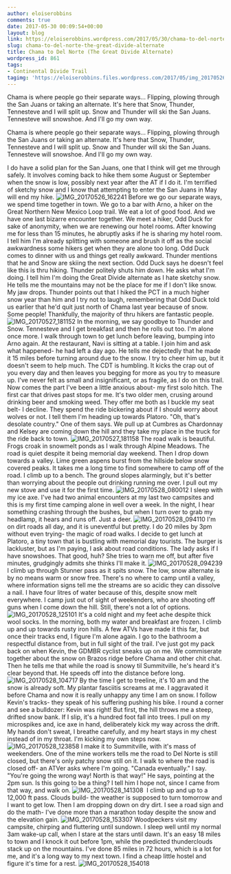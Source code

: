 ```yaml
---
author: eloiserobbins
comments: true
date: 2017-05-30 00:09:54+00:00
layout: blog
link: https://eloiserobbins.wordpress.com/2017/05/30/chama-to-del-norte-the-great-divide-alternate/
slug: chama-to-del-norte-the-great-divide-alternate
title: Chama to Del Norte (The Great Divide Alternate)
wordpress_id: 861
tags:
- Continental Divide Trail
tagimg: 'https://eloiserobbins.files.wordpress.com/2017/05/img_20170526_162241.jpg'
---
```


Chama is where people go their separate ways... Flipping, plowing through the San Juans or taking an alternate. It's here that Snow, Thunder, Tennesteve and I will split up. Snow and Thunder will ski the San Juans. Tennesteve will snowshoe. And I'll go my own way.


Chama is where people go their separate ways... Flipping, plowing through the San Juans or taking an alternate. It's here that Snow, Thunder, Tennesteve and I will split up. Snow and Thunder will ski the San Juans. Tennesteve will snowshoe. And I'll go my own way.

I do have a solid plan for the San Juans, one that I think will get me through safely. It involves coming back to hike them some August or September when the snow is low, possibly next year after the AT if I do it. I'm terrified of sketchy snow and I know that attempting to enter the San Juans in May will end my hike.
![IMG_20170526_162241](https://eloiserobbins.files.wordpress.com/2017/05/img_20170526_162241.jpg)
Before we go our separate ways, we spend time together in town. We go to a bar with Arno, a hiker on the Great Northern New Mexico Loop trail. We eat a lot of good food. And we have one last bizarre encounter together.
We meet a hiker, Odd Duck for sake of anonymity, when we are renewing our hotel rooms. After knowing me for less than 15 minutes, he abruptly asks if he is sharing my hotel room. I tell him I'm already splitting with someone and brush it off as the social awkwardness some hikers get when they are alone too long.
Odd Duck comes to dinner with us and things get really awkward. Thunder mentions that he and Snow are skiing the next section. Odd Duck says he doesn't feel like this is thru hiking. Thunder politely shuts him down. He asks what I'm doing. I tell him I'm doing the Great Divide alternate as I hate sketchy snow. He tells me the mountains may not be the place for me if I don't like snow. My jaw drops. Thunder points out that I hiked the PCT in a much higher snow year than him and I try not to laugh, remembering that Odd Duck told us earlier that he'd quit just north of Chama last year because of snow. Some people! Thankfully, the majority of thru hikers are fantastic people.
![IMG_20170527_181152](https://eloiserobbins.files.wordpress.com/2017/05/img_20170527_181152.jpg)
In the morning, we say goodbye to Thunder and Snow. Tennesteve and I get breakfast and then he rolls out too. I'm alone once more. I walk through town to get lunch before leaving, bumping into Arno again. At the restaurant, Navi is sitting at a table. I join him and ask what happened- he had left a day ago. He tells me dejectedly that he made it 15 miles before turning around due to the snow. I try to cheer him up, but it doesn't seem to help much. The CDT is humbling. It kicks the crap out of you every day and then leaves you begging for more as you try to measure up. I've never felt as small and insignificant, or as fragile, as I do on this trail.
Now comes the part I've been a little anxious about- my first solo hitch. The first car that drives past stops for me. It's two older men, crusing around drinking beer and smoking weed. They offer me both as I buckle my seat belt- I decline. They spend the ride bickering about if I should worry about wolves or not. I tell them I'm heading up towards Platoro. "Oh, that's desolate country." One of them says. We pull up at Cumbres as Chardonnay and Kelsey are coming down the hill and they take my place in the truck for the ride back to town.
![IMG_20170527_181158](https://eloiserobbins.files.wordpress.com/2017/05/img_20170527_181158.jpg)
The road walk is beautiful. Frogs croak in snowmelt ponds as I walk through Alpine Meadows. The road is quiet despite it being memorial day weekend. Then I drop down towards a valley. Lime green aspens burst from the hillside below snow covered peaks.
It takes me a long time to find somewhere to camp off of the road. I climb up to a bench. The ground slopes alarmingly, but it's better than worrying about the people out drinking running me over. I pull out my new stove and use it for the first time.
![IMG_20170528_080012](https://eloiserobbins.files.wordpress.com/2017/05/img_20170528_080012.jpg)
I sleep with my ice axe. I've had two animal encounters at my last two campsites and this is my first time camping alone in well over a week. In the night, I hear something crashing through the bushes, but when I turn over to grab my headlamp, it hears and runs off. Just a deer.
![IMG_20170528_094110](https://eloiserobbins.files.wordpress.com/2017/05/img_20170528_094110.jpg)
I'm on dirt roads all day, and it is uneventful but pretty. I do 20 miles by 3pm without even trying- the magic of road walks. I decide to get lunch at Platoro, a tiny town that is bustling with memorial day tourists. The burger is lackluster, but as I'm paying, I ask about road conditions. The lady asks if I have snowshoes. That good, huh? She tries to warn me off, but after five minutes, grudgingly admits she thinks I'll make it.
![IMG_20170528_094239](https://eloiserobbins.files.wordpress.com/2017/05/img_20170528_094239.jpg)
I climb up through Stunner pass as it spits snow. The low, snow alternate is by no means warm or snow free. There's no where to camp until a valley, where information signs tell me the streams are so acidic they can dissolve a nail. I have four litres of water because of this, despite snow melt everywhere. I camp just out of sight of weekenders, who are shooting off guns when I come down the hill. Still, there's not a lot of options.
![IMG_20170528_125101](https://eloiserobbins.files.wordpress.com/2017/05/img_20170528_125101.jpg)
It's a cold night and my feet ache despite thick wool socks. In the morning, both my water and breakfast are frozen. I climb up and up towards rusty iron hills. A few ATVs have made it this far, but once their tracks end, I figure I'm alone again. I go to the bathroom a respectful distance from, but in full sight of the trail. I've just got my pack back on when Kevin, the GDMBR cyclist sneaks up on me. We commiserate together about the snow on Brazos ridge before Chama and other chit chat. Then he tells me that while the road is snowy til Summitville, he's heard it's clear beyond that. He speeds off into the distance before long.
![IMG_20170528_104717](https://eloiserobbins.files.wordpress.com/2017/05/img_20170528_104717.jpg)
By the time I get to treeline, it's 10 am and the snow is already soft. My plantar fasciitis screams at me. I aggravated it before Chama and now it is really unhappy any time I am on snow. I follow Kevin's tracks- they speak of his suffering pushing his bike. I round a corner and see a bulldozer: Kevin was right! But first, the hill throws me a steep, drifted snow bank. If I slip, it's a hundred foot fall into trees. I pull on my microspikes and, ice axe in hand, deliberately kick my way across the drift. My hands don't sweat, I breathe carefully, and my heart stays in my chest instead of in my throat. I'm kicking my own steps now.
![IMG_20170528_123858](https://eloiserobbins.files.wordpress.com/2017/05/img_20170528_123858.jpg)
I make it to Summitville, with it's mass of weekenders. One of the mine workers tells me the road to Del Norte is still closed, but there's only patchy snow still on it. I walk to where the road is closed off- an ATVer asks where I'm going. "Canada eventually." I say. "You're going the wrong way! North is that way!" He says, pointing at the 2pm sun. Is this going to be a thing? I tell him I hope not, since I came from that way, and walk on.
![IMG_20170528_141308](https://eloiserobbins.files.wordpress.com/2017/05/img_20170528_141308.jpg)
 I climb up and up to a 12,000 ft pass. Clouds build- the weather is supposed to turn tomorrow and I want to get low. Then I am dropping down on dry dirt. I see a road sign and do the math- I've done more than a marathon today despite the snow and the elevation gain.
![IMG_20170528_153307](https://eloiserobbins.files.wordpress.com/2017/05/img_20170528_153307.jpg)
Woodpeckers visit my campsite, chirping and fluttering until sundown. I sleep well until my normal 3am wake-up call, when I stare at the stars until dawn. It's an easy 18 miles to town and I knock it out before 1pm, while the predicted thunderclouds stack up on the mountains. I've done 85 miles in 72 hours, which is a lot for me, and it's a long way to my next town. I find a cheap little hostel and figure it's time for a rest.
![IMG_20170528_154018](https://eloiserobbins.files.wordpress.com/2017/05/img_20170528_154018.jpg)
